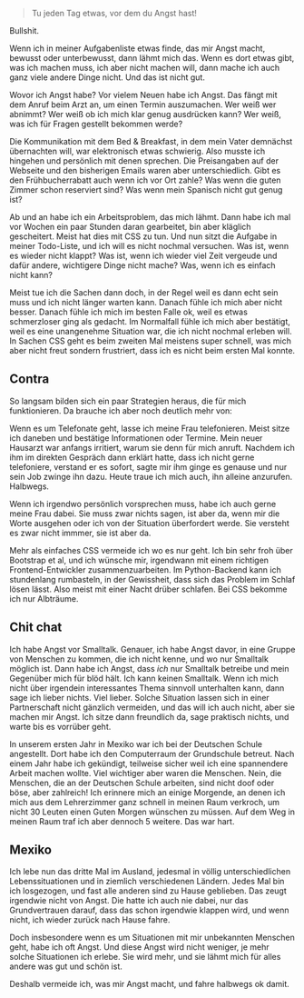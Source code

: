 <!--
.. title: Angst (2)
.. slug: angst-2
.. date: 2016-12-07 11:05:50 AM CST
.. tags: personal, angst
.. status: private
-->

> Tu jeden Tag etwas, vor dem du Angst hast!

Bullshit.

Wenn ich in meiner Aufgabenliste etwas finde, das mir Angst macht, bewusst oder unterbewusst, dann lähmt mich das. Wenn es dort etwas gibt, was ich machen muss, ich aber nicht machen will, dann mache ich auch ganz viele andere Dinge nicht. Und das ist nicht gut.

Wovor ich Angst habe? Vor vielem Neuen habe ich Angst. Das fängt mit dem Anruf beim Arzt an, um einen Termin auszumachen. Wer weiß wer abnimmt? Wer weiß ob ich mich klar genug ausdrücken kann? Wer weiß, was ich für Fragen gestellt bekommen werde?

<!-- TEASER_END -->

Die Kommunikation mit dem Bed & Breakfast, in dem mein Vater demnächst übernachten will, war elektronisch etwas schwierig. Also musste ich hingehen und persönlich mit denen sprechen. Die Preisangaben auf der Webseite und den bisherigen Emails waren aber unterschiedlich. Gibt es den Frühbucherrabatt auch wenn ich vor Ort zahle? Was wenn die guten Zimmer schon reserviert sind? Was wenn mein Spanisch nicht gut genug ist?

Ab und an habe ich ein Arbeitsproblem, das mich lähmt. Dann habe ich mal vor Wochen ein paar Stunden daran gearbeitet, bin aber kläglich gescheitert. Meist hat dies mit CSS zu tun. Und nun sitzt die Aufgabe in meiner Todo-Liste, und ich will es nicht nochmal versuchen. Was ist, wenn es wieder nicht klappt? Was ist, wenn ich wieder viel Zeit vergeude und dafür andere, wichtigere Dinge nicht mache? Was, wenn ich es einfach nicht kann?

Meist tue ich die Sachen dann doch, in der Regel weil es dann echt sein muss und ich nicht länger warten kann. Danach fühle ich mich aber nicht besser. Danach fühle ich mich im besten Falle ok, weil es etwas schmerzloser ging als gedacht. Im Normalfall fühle ich mich aber bestätigt, weil es eine unangenehme Situation war, die ich nicht nochmal erleben will. In Sachen CSS geht es beim zweiten Mal meistens super schnell, was mich aber nicht freut sondern frustriert, dass ich es nicht beim ersten Mal konnte.

## Contra

So langsam bilden sich ein paar Strategien heraus, die für mich funktionieren. Da brauche ich aber noch deutlich mehr von:

Wenn es um Telefonate geht, lasse ich meine Frau telefonieren. Meist sitze ich daneben und bestätige Informationen oder Termine. Mein neuer Hausarzt war anfangs irritiert, warum sie denn für mich anruft. Nachdem ich ihm im direkten Gespräch dann erklärt hatte, dass ich nicht gerne telefoniere, verstand er es sofort, sagte mir ihm ginge es genause und nur sein Job zwinge ihn dazu. Heute traue ich mich auch, ihn alleine anzurufen. Halbwegs.

Wenn ich irgendwo persönlich vorsprechen muss, habe ich auch gerne meine Frau dabei. Sie muss zwar nichts sagen, ist aber da, wenn mir die Worte ausgehen oder ich von der Situation überfordert werde. Sie versteht es zwar nicht immmer, sie ist aber da.

Mehr als einfaches CSS vermeide ich wo es nur geht. Ich bin sehr froh über Bootstrap et al, und ich wünsche mir, irgendwann mit einem richtigen Frontend-Entwickler zusammenzuarbeiten. Im Python-Backend kann ich stundenlang rumbasteln, in der Gewissheit, dass sich das Problem im Schlaf lösen lässt. Also meist mit einer Nacht drüber schlafen. Bei CSS bekomme ich nur Albträume.

## Chit chat

Ich habe Angst vor Smalltalk. Genauer, ich habe Angst davor, in eine Gruppe von Menschen zu kommen, die ich nicht kenne, und wo nur Smalltalk möglich ist. Dann habe ich Angst, dass _ich_ nur Smalltalk betreibe und mein Gegenüber mich für blöd hält. Ich kann keinen Smalltalk. Wenn ich mich nicht über irgendein interessantes Thema sinnvoll unterhalten kann, dann sage ich lieber nichts. Viel lieber. Solche Situation lassen sich in einer Partnerschaft nicht gänzlich vermeiden, und das will ich auch nicht, aber sie machen mir Angst. Ich sitze dann freundlich da, sage praktisch nichts, und warte bis es vorrüber geht.

In unserem ersten Jahr in Mexiko war ich bei der Deutschen Schule angestellt. Dort habe ich den Computerraum der Grundschule betreut. Nach einem Jahr habe ich gekündigt, teilweise sicher weil ich eine spannendere Arbeit machen wollte. Viel wichtiger aber waren die Menschen. Nein, die Menschen, die an der Deutschen Schule arbeiten, sind nicht doof oder böse, aber zahlreich! Ich erinnere mich an einige Morgende, an denen ich mich aus dem Lehrerzimmer ganz schnell in meinen Raum verkroch, um nicht 30 Leuten einen Guten Morgen wünschen zu müssen. Auf dem Weg in meinen Raum traf ich aber dennoch 5 weitere. Das war hart.

## Mexiko

Ich lebe nun das dritte Mal im Ausland, jedesmal in völlig unterschiedlichen Lebenssituationen und in ziemlich verschiedenen Ländern. Jedes Mal bin ich losgezogen, und fast alle anderen sind zu Hause geblieben. Das zeugt irgendwie nicht von Angst. Die hatte ich auch nie dabei, nur das Grundvertrauen darauf, dass das schon irgendwie klappen wird, und wenn nicht, ich wieder zurück nach Hause fahre.

Doch insbesondere wenn es um Situationen mit mir unbekannten Menschen geht, habe ich oft Angst. Und diese Angst wird nicht weniger, je mehr solche Situationen ich erlebe. Sie wird mehr, und sie lähmt mich für alles andere was gut und schön ist.

Deshalb vermeide ich, was mir Angst macht, und fahre halbwegs ok damit.







